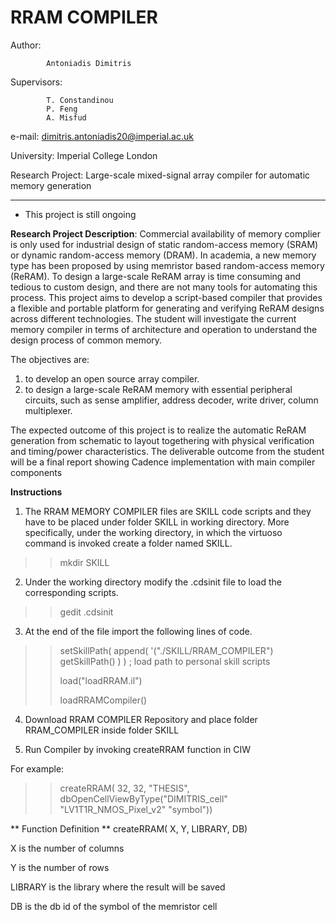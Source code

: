 # RRAM COMPILER

Author: 
            
            Antoniadis Dimitris

Supervisors:

            T. Constandinou
            P. Feng
            A. Misfud

e-mail: dimitris.antoniadis20@imperial.ac.uk

University: Imperial College London

Research Project: Large-scale mixed-signal array compiler for automatic memory generation

---
* This project is still ongoing 


**Research Project Description**: Commercial availability of memory complier is only used for industrial design of static random-access memory (SRAM) or
dynamic random-access memory (DRAM). In academia, a new memory type has been proposed by using memristor based
random-access memory (ReRAM). To design a large-scale ReRAM array is time consuming and tedious to custom design, and
there are not many tools for automating this process. This project aims to develop a script-based compiler that provides a
flexible and portable platform for generating and verifying ReRAM designs across different technologies.
The student will investigate the current memory compiler in terms of architecture and operation to understand the design
process of common memory.

The objectives are:
1. to develop an open source array compiler.
2. to design a large-scale ReRAM memory with essential peripheral circuits, such as sense amplifier, address decoder, write
driver, column multiplexer.

The expected outcome of this project is to realize the automatic ReRAM generation from schematic to layout togethering with
physical verification and timing/power characteristics. The deliverable outcome from the student will be a final report showing
Cadence implementation with main compiler components

**Instructions**

1. The RRAM MEMORY COMPILER files are SKILL code scripts and they have to be placed under folder SKILL in working directory. More specifically, under the working directory, in which the virtuoso command is invoked create a folder named SKILL.

>>mkdir SKILL


2. Under the working directory modify the .cdsinit file to load the corresponding scripts.

>>gedit .cdsinit

3. At the end of the file import the following lines of code.

>>setSkillPath( append( '("./SKILL/RRAM_COMPILER") getSkillPath() ) )		; load path to personal skill scripts
>>
>>load("loadRRAM.il")
>>
>>loadRRAMCompiler()

4. Download RRAM COMPILER Repository and place folder RRAM_COMPILER inside folder SKILL

5. Run Compiler by invoking createRRAM function in CIW

For example:
>> createRRAM( 32, 32, "THESIS", dbOpenCellViewByType("DIMITRIS_cell" "LV1T1R_NMOS_Pixel_v2" "symbol"))	

** Function Definition **
createRRAM( X, Y, LIBRARY, DB)

X is the number of columns

Y is the number of rows

LIBRARY is the library where the result will be saved

DB is the db id of the symbol of the memristor cell
